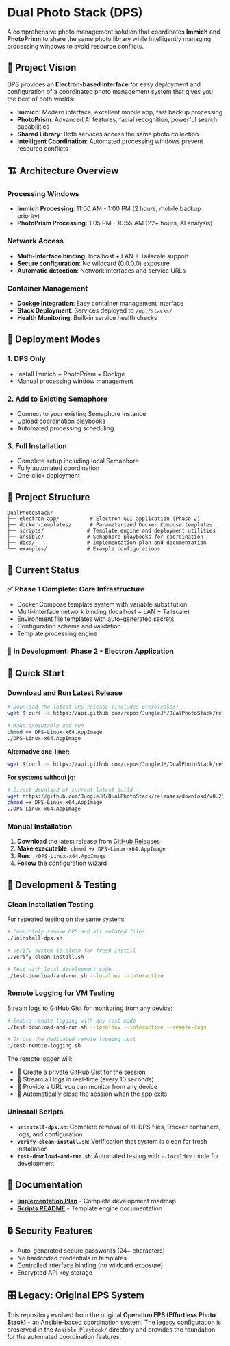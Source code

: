 # Dual Photo Stack (DPS)

A comprehensive photo management solution that coordinates **Immich** and **PhotoPrism** to share the same photo library while intelligently managing processing windows to avoid resource conflicts.

## 🎯 Project Vision

DPS provides an **Electron-based interface** for easy deployment and configuration of a coordinated photo management system that gives you the best of both worlds:

- **Immich**: Modern interface, excellent mobile app, fast backup processing
- **PhotoPrism**: Advanced AI features, facial recognition, powerful search capabilities
- **Shared Library**: Both services access the same photo collection
- **Intelligent Coordination**: Automated processing windows prevent resource conflicts

## 🏗️ Architecture Overview

### Processing Windows
- **Immich Processing**: 11:00 AM - 1:00 PM (2 hours, mobile backup priority)
- **PhotoPrism Processing**: 1:05 PM - 10:55 AM (22+ hours, AI analysis)

### Network Access
- **Multi-interface binding**: localhost + LAN + Tailscale support
- **Secure configuration**: No wildcard (0.0.0.0) exposure
- **Automatic detection**: Network interfaces and service URLs

### Container Management
- **Dockge Integration**: Easy container management interface
- **Stack Deployment**: Services deployed to `/opt/stacks/`
- **Health Monitoring**: Built-in service health checks

## 🚀 Deployment Modes

### 1. DPS Only
- Install Immich + PhotoPrism + Dockge
- Manual processing window management

### 2. Add to Existing Semaphore
- Connect to your existing Semaphore instance
- Upload coordination playbooks
- Automated processing scheduling

### 3. Full Installation
- Complete setup including local Semaphore
- Fully automated coordination
- One-click deployment

## 📁 Project Structure

```
DualPhotoStack/
├── electron-app/          # Electron GUI application (Phase 2)
├── docker-templates/      # Parameterized Docker Compose templates
├── scripts/              # Template engine and deployment utilities
├── ansible/              # Semaphore playbooks for coordination
├── docs/                 # Implementation plan and documentation
└── examples/             # Example configurations
```

## 🔧 Current Status

### ✅ Phase 1 Complete: Core Infrastructure
- Docker Compose template system with variable substitution
- Multi-interface network binding (localhost + LAN + Tailscale)
- Environment file templates with auto-generated secrets
- Configuration schema and validation
- Template processing engine

### 🚧 In Development: Phase 2 - Electron Application

## 🚀 Quick Start

### Download and Run Latest Release

```bash
# Download the latest DPS release (includes prereleases)
wget $(curl -s https://api.github.com/repos/JungleJM/DualPhotoStack/releases | jq -r '.[0].assets[] | select(.name | contains("DPS-Linux-x64.AppImage")) | .browser_download_url')

# Make executable and run
chmod +x DPS-Linux-x64.AppImage
./DPS-Linux-x64.AppImage
```

**Alternative one-liner:**
```bash
wget $(curl -s https://api.github.com/repos/JungleJM/DualPhotoStack/releases | jq -r '.[0].assets[] | select(.name | contains("DPS-Linux-x64.AppImage")) | .browser_download_url') && chmod +x DPS-Linux-x64.AppImage && ./DPS-Linux-x64.AppImage
```

**For systems without jq:**
```bash
# Direct download of current latest build
wget https://github.com/JungleJM/DualPhotoStack/releases/download/v0.25.0-build-9/DPS-Linux-x64.AppImage
chmod +x DPS-Linux-x64.AppImage
./DPS-Linux-x64.AppImage
```

### Manual Installation
1. **Download** the latest release from [GitHub Releases](https://github.com/JungleJM/DualPhotoStack/releases)
2. **Make executable**: `chmod +x DPS-Linux-x64.AppImage`  
3. **Run**: `./DPS-Linux-x64.AppImage`
4. **Follow** the configuration wizard

## 🧪 Development & Testing

### Clean Installation Testing
For repeated testing on the same system:

```bash
# Completely remove DPS and all related files
./uninstall-dps.sh

# Verify system is clean for fresh install
./verify-clean-install.sh

# Test with local development code
./test-download-and-run.sh --localdev --interactive
```

### Remote Logging for VM Testing
Stream logs to GitHub Gist for monitoring from any device:

```bash
# Enable remote logging with any test mode
./test-download-and-run.sh --localdev --interactive --remote-logs

# Or use the dedicated remote logging test
./test-remote-logging.sh
```

The remote logger will:
- 📡 Create a private GitHub Gist for the session
- 🔄 Stream all logs in real-time (every 10 seconds)
- 📱 Provide a URL you can monitor from any device
- 🧹 Automatically close the session when the app exits

### Uninstall Scripts
- **`uninstall-dps.sh`**: Complete removal of all DPS files, Docker containers, logs, and configuration
- **`verify-clean-install.sh`**: Verification that system is clean for fresh installation
- **`test-download-and-run.sh`**: Automated testing with `--localdev` mode for development

## 📖 Documentation

- **[Implementation Plan](Docs/IMPLEMENTATION_PLAN.md)** - Complete development roadmap
- **[Scripts README](scripts/README.md)** - Template engine documentation

## 🔒 Security Features

- Auto-generated secure passwords (24+ characters)
- No hardcoded credentials in templates
- Controlled interface binding (no wildcard exposure)
- Encrypted API key storage

## 🎛️ Legacy: Original EPS System

This repository evolved from the original **Operation EPS (Effortless Photo Stack)** - an Ansible-based coordination system. The legacy configuration is preserved in the `Ansible Playbook/` directory and provides the foundation for the automated coordination features.
